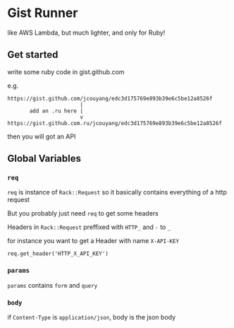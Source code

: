 # Gist Runner

like AWS Lambda, but much lighter, and only for Ruby!

## Get started
write some ruby code in gist.github.com

e.g.
```
https://gist.github.com/jcouyang/edc3d175769e893b39e6c5be12a8526f
                       |
       add an .ru here |
                       v
https://gist.github.com.ru/jcouyang/edc3d175769e893b39e6c5be12a8526f
```

then you will got an API

## Global Variables

### `req`
`req` is instance of `Rack::Request`
so it basically contains everything of a http request

But you probably just need `req` to get some headers

Headers in `Rack::Request` preffixed with `HTTP_` and `-` to `_`

for instance you want to get a Header with name `X-API-KEY`
```
req.get_header('HTTP_X_API_KEY')
```

### `params`
`params` contains `form` and `query`
### `body`
if `Content-Type` is `application/json`, body is the json body


